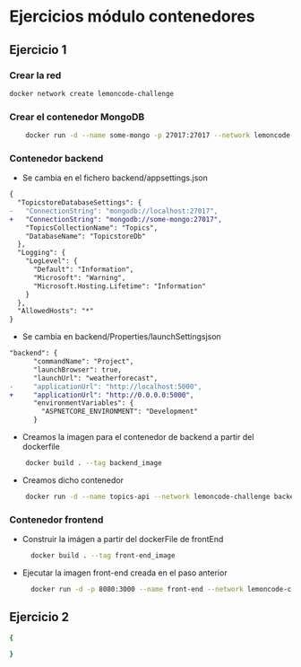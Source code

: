 # Ejercicios módulo contenedores

## Ejercicio 1

### Crear la red

```bash
docker network create lemoncode-challenge
```

### Crear el contenedor MongoDB
```bash
    docker run -d --name some-mongo -p 27017:27017 --network lemoncode-challenge -v my-data:/data/db mongo
```

### Contenedor backend
- Se cambia en el fichero backend/appsettings.json
```diff
{
  "TopicstoreDatabaseSettings": {
-   "ConnectionString": "mongodb://localhost:27017",
+   "ConnectionString": "mongodb://some-mongo:27017",
    "TopicsCollectionName": "Topics",
    "DatabaseName": "TopicstoreDb"
  },
  "Logging": {
    "LogLevel": {
      "Default": "Information",
      "Microsoft": "Warning",
      "Microsoft.Hosting.Lifetime": "Information"
    }
  },
  "AllowedHosts": "*"
}
```

- Se cambia en backend/Properties/launchSettingsjson
```diff
"backend": {
      "commandName": "Project",
      "launchBrowser": true,
      "launchUrl": "weatherforecast",
-     "applicationUrl": "http://localhost:5000",
+     "applicationUrl": "http://0.0.0.0:5000",
      "environmentVariables": {
        "ASPNETCORE_ENVIRONMENT": "Development"
      }
```

- Creamos la imagen para el contenedor de backend a partir del dockerfile
```bash
    docker build . --tag backend_image
```

- Creamos dicho contenedor
```bash
    docker run -d --name topics-api --network lemoncode-challenge backend_image
```


### Contenedor frontend
- Construir la imágen a partir del dockerFile de frontEnd
  ```bash
    docker build . --tag front-end_image
  ```

- Ejecutar la imagen front-end creada en el paso anterior
  ```bash
    docker run -d -p 8080:3000 --name front-end --network lemoncode-challenge -e API_URI=http://topics-api:5000/api/topics front-end_image

  ```  


## Ejercicio 2

```yml
{
    
}
```